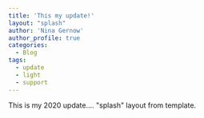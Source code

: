 ```yaml
---
title: 'This my update!'
layout: "splash"
author: 'Nina Gernow'
author_profile: true
categories:
  - Blog
tags:
  - update
  - light
  - support
---
```


This is my 2020 update.... "splash" layout from template.
